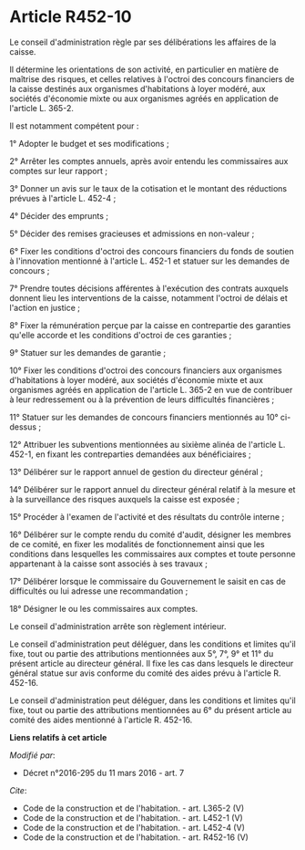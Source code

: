 # Article R452-10

Le conseil d'administration règle par ses délibérations les affaires de la caisse. 

Il détermine les orientations de son activité, en particulier en matière de maîtrise des risques, et celles relatives à
l'octroi des concours financiers de la caisse destinés aux organismes d'habitations à loyer modéré, aux sociétés d'économie
mixte ou aux organismes agréés en application de l'article L. 365-2. 

Il est notamment compétent pour : 

1° Adopter le budget et ses modifications ; 

2° Arrêter les comptes annuels, après avoir entendu les commissaires aux comptes sur leur rapport ; 

3° Donner un avis sur le taux de la cotisation et le montant des réductions prévues à l'article L. 452-4 ; 

4° Décider des emprunts ; 

5° Décider des remises gracieuses et admissions en non-valeur ; 

6° Fixer les conditions d'octroi des concours financiers du fonds de soutien à l'innovation mentionné à l'article L. 452-1 et
statuer sur les demandes de concours ; 

7° Prendre toutes décisions afférentes à l'exécution des contrats auxquels donnent lieu les interventions de la caisse,
notamment l'octroi de délais et l'action en justice ; 

8° Fixer la rémunération perçue par la caisse en contrepartie des garanties qu'elle accorde et les conditions d'octroi de ces
garanties ; 

9° Statuer sur les demandes de garantie ; 

10° Fixer les conditions d'octroi des concours financiers aux organismes d'habitations à loyer modéré, aux sociétés
d'économie mixte et aux organismes agréés en application de l'article L. 365-2 en vue de contribuer à leur redressement ou à
la prévention de leurs difficultés financières ; 

11° Statuer sur les demandes de concours financiers mentionnés au 10° ci-dessus ; 

12° Attribuer les subventions mentionnées au sixième alinéa de l'article L. 452-1, en fixant les contreparties demandées aux
bénéficiaires ; 

13° Délibérer sur le rapport annuel de gestion du directeur général ; 

14° Délibérer sur le rapport annuel du directeur général relatif à la mesure et à la surveillance des risques auxquels la
caisse est exposée ; 

15° Procéder à l'examen de l'activité et des résultats du contrôle interne ; 

16° Délibérer sur le compte rendu du comité d'audit, désigner les membres de ce comité, en fixer les modalités de
fonctionnement ainsi que les conditions dans lesquelles les commissaires aux comptes et toute personne appartenant à la
caisse sont associés à ses travaux ; 

17° Délibérer lorsque le commissaire du Gouvernement le saisit en cas de difficultés ou lui adresse une recommandation ; 

18° Désigner le ou les commissaires aux comptes. 

Le conseil d'administration arrête son règlement intérieur. 

Le conseil d'administration peut déléguer, dans les conditions et limites qu'il fixe, tout ou partie des attributions
mentionnées aux 5°, 7°, 9° et 11° du présent article au directeur général. Il fixe les cas dans lesquels le directeur général
statue sur avis conforme du comité des aides prévu à l'article R. 452-16. 

Le conseil d'administration peut déléguer, dans les conditions et limites qu'il fixe, tout ou partie des attributions
mentionnées au 6° du présent article au comité des aides mentionné à l'article R. 452-16.

**Liens relatifs à cet article**

_Modifié par_:

  - Décret n°2016-295 du 11 mars 2016 - art. 7

_Cite_:

  - Code de la construction et de l'habitation. - art. L365-2 (V)
  - Code de la construction et de l'habitation. - art. L452-1 (V)
  - Code de la construction et de l'habitation. - art. L452-4 (V)
  - Code de la construction et de l'habitation. - art. R452-16 (V)
